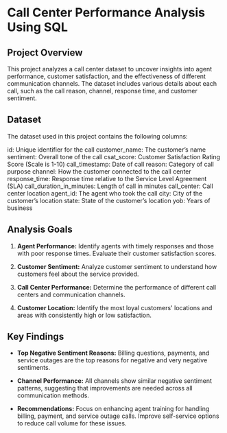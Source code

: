 # Call Center Performance Analysis Using SQL

## Project Overview
This project analyzes a call center dataset to uncover insights into agent performance, customer satisfaction, and the effectiveness of different communication channels. The dataset includes various details about each call, such as the call reason, channel, response time, and customer sentiment.

## Dataset
The dataset used in this project contains the following columns:

id: Unique identifier for the call
customer_name: The customer’s name
sentiment: Overall tone of the call
csat_score: Customer Satisfaction Rating Score (Scale is 1-10)
call_timestamp: Date of call
reason: Category of call purpose
channel: How the customer connected to the call center
response_time: Response time relative to the Service Level Agreement (SLA)
call_duration_in_minutes: Length of call in minutes
call_center: Call center location
agent_id: The agent who took the call
city: City of the customer’s location
state: State of the customer’s location
yob: Years of business

## Analysis Goals

1. **Agent Performance:** Identify agents with timely responses and those with poor response times. Evaluate their customer satisfaction scores.

2. **Customer Sentiment:** Analyze customer sentiment to understand how customers feel about the service provided.
   
3. **Call Center Performance:** Determine the performance of different call centers and communication channels.
   
4. **Customer Location:** Identify the most loyal customers' locations and areas with consistently high or low satisfaction.

## Key Findings

- **Top Negative Sentiment Reasons:** Billing questions, payments, and service outages are the top reasons for negative and very negative sentiments.
  
- **Channel Performance:** All channels show similar negative sentiment patterns, suggesting that improvements are needed across all communication methods.

- **Recommendations:** Focus on enhancing agent training for handling billing, payment, and service outage calls. Improve self-service options to reduce call volume for these issues.
